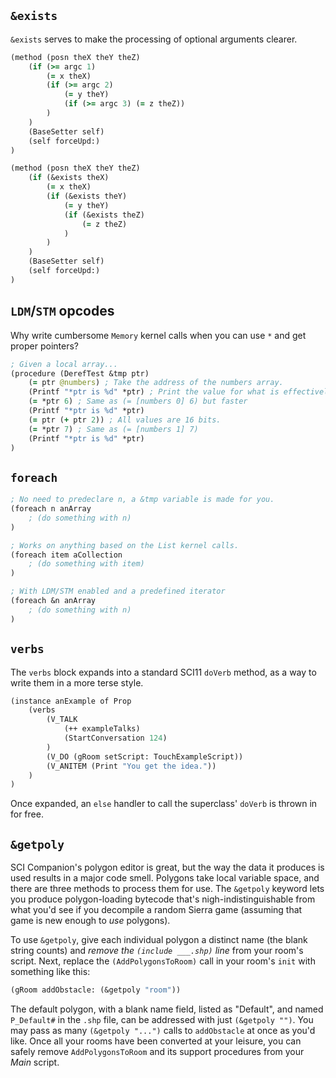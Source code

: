 ## `&exists`
`&exists` serves to make the processing of optional arguments clearer.
```clojure
(method (posn theX theY theZ)
	(if (>= argc 1)
		(= x theX)
		(if (>= argc 2)
			(= y theY)
			(if (>= argc 3) (= z theZ))
		)
	)
	(BaseSetter self)
	(self forceUpd:)
)
```
```clojure
(method (posn theX theY theZ)
	(if (&exists theX)
		(= x theX)
		(if (&exists theY)
			(= y theY)
			(if (&exists theZ)
				(= z theZ)
			)
		)
	)
	(BaseSetter self)
	(self forceUpd:)
)
```

## `LDM`/`STM` opcodes
Why write cumbersome `Memory` kernel calls when you can use `*` and get proper pointers?
```clojure
; Given a local array...
(procedure (DerefTest &tmp ptr)
	(= ptr @numbers) ; Take the address of the numbers array.
	(Printf "*ptr is %d" *ptr) ; Print the value for what is effectively [numbers 0]
	(= *ptr 6) ; Same as (= [numbers 0] 6) but faster
	(Printf "*ptr is %d" *ptr)
	(= ptr (+ ptr 2)) ; All values are 16 bits.
	(= *ptr 7) ; Same as (= [numbers 1] 7)
	(Printf "*ptr is %d" *ptr)
)
```

## `foreach`
```clojure
; No need to predeclare n, a &tmp variable is made for you.
(foreach n anArray
	; (do something with n)
)

; Works on anything based on the List kernel calls.
(foreach item aCollection
	; (do something with item)
)

; With LDM/STM enabled and a predefined iterator
(foreach &n anArray
	; (do something with n)
)
```

## `verbs`
The `verbs` block expands into a standard SCI11 `doVerb` method, as a way to write them in a more terse style.
```clojure
(instance anExample of Prop
	(verbs
		(V_TALK
			(++ exampleTalks)
			(StartConversation 124)
		)
		(V_DO (gRoom setScript: TouchExampleScript))
		(V_ANITEM (Print "You get the idea."))
	)
)
```
Once expanded, an `else` handler to call the superclass' `doVerb` is thrown in for free.

## `&getpoly`
SCI Companion's polygon editor is great, but the way the data it produces is used results in a major code smell.
Polygons take local variable space, and there are three methods to process them for use. The `&getpoly` keyword
lets you produce polygon-loading bytecode that's nigh-indistinguishable from what you'd see if you decompile a
random Sierra game (assuming that game is new enough to *use* polygons).

To use `&getpoly`, give each individual polygon a distinct name (the blank string counts) and *remove the
`(include ___.shp)` line* from your room's script. Next, replace the `(AddPolygonsToRoom)` call in your room's
`init` with something like this:
```lisp
(gRoom addObstacle: (&getpoly "room"))
```
The default polygon, with a blank name field, listed as "Default", and named `P_Default#` in the `.shp` file, can be addressed with just `(&getpoly "")`.
You may pass as many `(&getpoly "...")` calls to `addObstacle` at once as you'd like. Once all your rooms have
been converted at your leisure, you can safely remove `AddPolygonsToRoom` and its support procedures from your
*Main* script.
